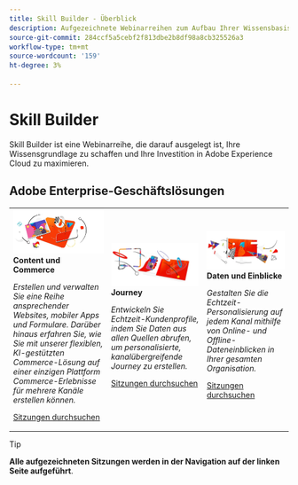 ```yaml
---
title: Skill Builder - Überblick
description: Aufgezeichnete Webinarreihen zum Aufbau Ihrer Wissensbasis und zur Maximierung Ihrer Investition in Adobe Experience Cloud.
source-git-commit: 284ccf5a5cebf2f813dbe2b8df98a8cb325526a3
workflow-type: tm+mt
source-wordcount: '159'
ht-degree: 3%

---
```


# Skill Builder

Skill Builder ist eine Webinarreihe, die darauf ausgelegt ist, Ihre Wissensgrundlage zu schaffen und Ihre Investition in Adobe Experience Cloud zu maximieren.

## Adobe Enterprise-Geschäftslösungen

<table>
<tr>
  <td>
    <img alt="Content und Commerce" src="assets/commerce.png" />
    <div>
      <strong>Content und Commerce</strong>
    </div>
    <p>
    <em>Erstellen und verwalten Sie eine Reihe ansprechender Websites, mobiler Apps und Formulare. Darüber hinaus erfahren Sie, wie Sie mit unserer flexiblen, KI-gestützten Commerce-Lösung auf einer einzigen Plattform Commerce-Erlebnisse für mehrere Kanäle erstellen können.</em>
    <p>
    <a href="https://experienceleague.adobe.com/docs/skill-builder-events/skill-builder/content-and-commerce/overview.html" class="spectrum-Button spectrum-Button--outline spectrum-Button--primary spectrum-Button--sizeM">
      <span class="spectrum-Button-label has-no-wrap has-text-weight-bold">Sitzungen durchsuchen</span>
    </a>
  </td>
  <td>
    <img alt="Journey" src="assets/customer-journey.png" />
    <div>
      <strong>Journey</strong>
    </div>
    <p>
    <em>Entwickeln Sie Echtzeit-Kundenprofile, indem Sie Daten aus allen Quellen abrufen, um personalisierte, kanalübergreifende Journey zu erstellen.</em>
    <p>
    <a href="https://experienceleague.adobe.com/docs/skill-builder-events/skill-builder/customer-journeys/overview.html" class="spectrum-Button spectrum-Button--outline spectrum-Button--primary spectrum-Button--sizeM">
      <span class="spectrum-Button-label has-no-wrap has-text-weight-bold">Sitzungen durchsuchen</span>
    </a>
  </td>
  <td>
    <img alt="Daten und Einblicke" src="assets/data-insights.png" />
    <div>
      <strong>Daten und Einblicke</strong>
    </div>
    <p>
    <em>Gestalten Sie die Echtzeit-Personalisierung auf jedem Kanal mithilfe von Online- und Offline-Dateneinblicken in Ihrer gesamten Organisation.</em>
    <p>
    <a href="https://experienceleague.adobe.com/docs/skill-builder-events/skill-builder/data-and-insights/overview.html" class="spectrum-Button spectrum-Button--outline spectrum-Button--primary spectrum-Button--sizeM">
      <span class="spectrum-Button-label has-no-wrap has-text-weight-bold">Sitzungen durchsuchen</span>
    </a>
  </td>  
</tr>
</table>

>[!TIP]
>
>**Alle aufgezeichneten Sitzungen werden in der Navigation auf der linken Seite aufgeführt**.
